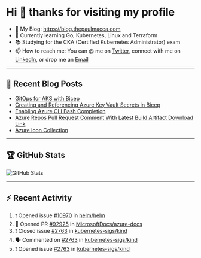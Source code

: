 # Hi 👋 thanks for visiting my profile

- 💬 My Blog: <https://blog.thepaulmacca.com>
- 🌱 Currently learning Go, Kubernetes, Linux and Terraform
- 📚 Studying for the CKA (Certified Kubernetes Administrator) exam
- 📫 How to reach me: You can @ me on [Twitter](https://twitter.com/thepaulmacca), connect with me on [LinkedIn](https://www.linkedin.com/in/thepaulmacca/), or drop me an [Email](mailto:pm@thepaulmacca.com)

---

## :blue_book: Recent Blog Posts
<!-- BLOG-POST-LIST:START -->
- [GitOps for AKS with Bicep](https://blog.thepaulmacca.com/posts/gitops-for-aks-with-bicep/)
- [Creating and Referencing Azure Key Vault Secrets in Bicep](https://blog.thepaulmacca.com/posts/creating-and-referencing-azure-key-vault-secrets-in-bicep/)
- [Enabling Azure CLI Bash Completion](https://blog.thepaulmacca.com/posts/enabling-azure-cli-bash-completion/)
- [Azure Repos Pull Request Comment With Latest Build Artifact Download Link](https://blog.thepaulmacca.com/posts/azure-repos-pull-request-comment-with-latest-build-artifact-download-link/)
- [Azure Icon Collection](https://blog.thepaulmacca.com/posts/azure-icon-collection/)
<!-- BLOG-POST-LIST:END -->

---

## :trophy: GitHub Stats

![GitHub Stats](https://github-readme-stats.vercel.app/api?username=thepaulmacca&count_private=true&show_icons=true&theme=dark)

---

## :zap: Recent Activity

<!--START_SECTION:activity-->
1. ❗️ Opened issue [#10970](https://github.com/helm/helm/issues/10970) in [helm/helm](https://github.com/helm/helm)
2. 💪 Opened PR [#92925](https://github.com/MicrosoftDocs/azure-docs/pull/92925) in [MicrosoftDocs/azure-docs](https://github.com/MicrosoftDocs/azure-docs)
3. ❗️ Closed issue [#2763](https://github.com/kubernetes-sigs/kind/issues/2763) in [kubernetes-sigs/kind](https://github.com/kubernetes-sigs/kind)
4. 🗣 Commented on [#2763](https://github.com/kubernetes-sigs/kind/issues/2763) in [kubernetes-sigs/kind](https://github.com/kubernetes-sigs/kind)
5. ❗️ Opened issue [#2763](https://github.com/kubernetes-sigs/kind/issues/2763) in [kubernetes-sigs/kind](https://github.com/kubernetes-sigs/kind)
<!--END_SECTION:activity-->
